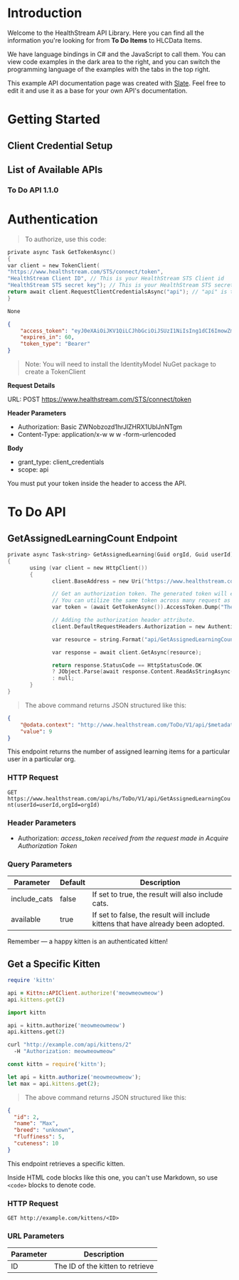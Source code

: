 # Introduction

Welcome to the HealthStream API Library. Here you can find all the information you're looking for from **To Do Items** to HLCData Items.

We have language bindings in C# and the JavaScript to call them. You can view code examples in the dark area to the right, and you can switch the programming language of the examples with the tabs in the top right.

This example API documentation page was created with [Slate](https://github.com/tripit/slate). Feel free to edit it and use it as a base for your own API's documentation.

# Getting Started

## Client Credential Setup

## List of Available APIs

### To Do API 1.1.0

# Authentication

> To authorize, use this code:

```c
private async Task GetTokenAsync()
{
var client = new TokenClient(
"https://www.healthstream.com/STS/connect/token",
"HealthStream Client ID", // This is your HealthStream STS Client id
"HealthStream STS secret key"); // This is your HealthStream STS secret key
return await client.RequestClientCredentialsAsync("api"); // "api" is the scope
}
```

```javascript
None
```

```json
{
    "access_token": "eyJ0eXAiOiJKV1QiLCJhbGciOiJSUzI1NiIsIng1dCI6ImowZmluQ1ppaUZjQlUybklLWDA3QmNSWHhQZyIsImtpZCI6ImowZmluQ1ppaUZjQlUybklLWDA3QmNSWHhQZyJ9.eyJjbGllbnRfaWQiOiJlY2hvIiwic2NvcGUiOiJhcGkiLCJpc3MiOiJodHRwOi8vd3d3LmhlYWx0aHN0cmVhbS5jb20vU1RTIiwiYXVkIjoiaHR0cDovL3d3dy5oZWFsdGhzdHJlYW0uY29tL1NUUy9yZXNvdXJjZXMiLCJleHAiOjE0OTcwMTQ5ODUsIm5iZiI6MTQ5NzAxNDkyNX0.jACCBuCPmPjy70ng85TLI38cBPhAhSka68JmiHQe2zivkifQbf86itWgpCI1oYSbLI0_71quqjvcSXmAFW9ViPiYpXfJRqMkqT9gUHsqCfbcWHq4C4TCjyJp6Ks0pQYUt4X-GTmfcqF43D75d_LP10s6a7opz8Xunwt85VpnGoqdoBelOUeRbXskybNEWGKr9_i0Btpq8vU2xzz6bAhfb2TIXgkv_twJ9PnV_y6oikUeIs8FlYWOcROarSjvuLxF0xCKlLEplfrm99bgmXpjDuz5Qp54dn2Hi59qtJ3EYNsRhmZA7nqBnxZ5cCsNUNsD6-MnlA3VsTAt80U9KYyUYg",
    "expires_in": 60,
    "token_type": "Bearer"
}
```

> Note: You will need to install the IdentityModel NuGet package to create a TokenClient

**Request Details**

URL: POST https://www.healthstream.com/STS/connect/token

**Header Parameters**
- Authorization: Basic ZWNobzozd1hrJlZHRX1UblJnNTgm
- Content-Type: application/x-w w w -form-urlencoded

**Body**
- grant_type: client_credentials
- scope: api


<aside class="notice">
You must put your token inside the header to access the API.
</aside>

# To Do API

## GetAssignedLearningCount Endpoint

```c
private async Task<string> GetAssignedLearning(Guid orgId, Guid userId)
{
       using (var client = new HttpClient())
       {
              client.BaseAddress = new Uri("https://www.healthstream.com/api/hs/ToDo/V1/");

              // Get an authorization token. The generated token will expire every 60 second.
              // You can utilize the same token across many request as long as it is not expired.
              var token = (await GetTokenAsync()).AccessToken.Dump("The generated token");

              // Adding the authorization header attribute.
              client.DefaultRequestHeaders.Authorization = new AuthenticationHeaderValue("Bearer", token);

              var resource = string.Format("api/GetAssignedLearningCount(userId={0},orgId={1})", userId, orgId);

              var response = await client.GetAsync(resource);

              return response.StatusCode == HttpStatusCode.OK
              ? JObject.Parse(await response.Content.ReadAsStringAsync())["value"].ToString()
              : null;
       }
}

```

> The above command returns JSON structured like this:

```json
{
    "@odata.context": "http://www.healthstream.com/ToDo/V1/api/$metadata#Edm.Int32",
    "value": 9
}
```

This endpoint returns the number of assigned learning items for a particular user in a particular org.

### HTTP Request

`GET https://www.healthstream.com/api/hs/ToDo/V1/api/GetAssignedLearningCount(userId=userId,orgId=orgId)`

### Header Parameters

- Authorization: *access_token received from the request made in Acquire Authorization Token*

### Query Parameters

Parameter | Default | Description
--------- | ------- | -----------
include_cats | false | If set to true, the result will also include cats.
available | true | If set to false, the result will include kittens that have already been adopted.

<aside class="success">
Remember — a happy kitten is an authenticated kitten!
</aside>

## Get a Specific Kitten

```ruby
require 'kittn'

api = Kittn::APIClient.authorize!('meowmeowmeow')
api.kittens.get(2)
```

```python
import kittn

api = kittn.authorize('meowmeowmeow')
api.kittens.get(2)
```

```bash
curl "http://example.com/api/kittens/2"
  -H "Authorization: meowmeowmeow"
```

```javascript
const kittn = require('kittn');

let api = kittn.authorize('meowmeowmeow');
let max = api.kittens.get(2);
```

> The above command returns JSON structured like this:

```json
{
  "id": 2,
  "name": "Max",
  "breed": "unknown",
  "fluffiness": 5,
  "cuteness": 10
}
```

This endpoint retrieves a specific kitten.

<aside class="warning">Inside HTML code blocks like this one, you can't use Markdown, so use <code>&lt;code&gt;</code> blocks to denote code.</aside>

### HTTP Request

`GET http://example.com/kittens/<ID>`

### URL Parameters

Parameter | Description
--------- | -----------
ID | The ID of the kitten to retrieve
